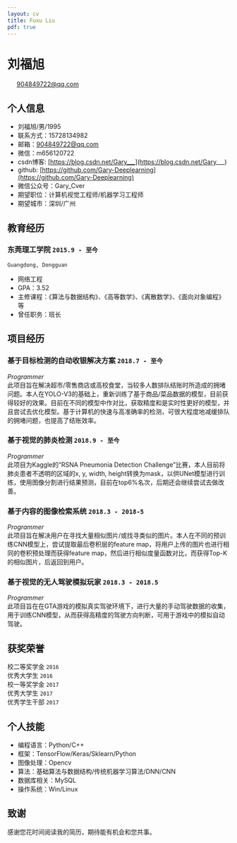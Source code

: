 ```yaml
---
layout: cv
title: Fuxu Liu
pdf: true
---
```

# 刘福旭

<div id="webaddress">
<i class="fi-mail" style="margin-left:1em"></i>
<a href="904849722@qq.com" style="margin-left:0.5em">904849722@qq.com</a>
</div>

## 个人信息
- 刘福旭/男/1995
- 联系方式：15728134982
- 邮箱：904849722@qq.com
- 微信：m656120722
- csdn博客: [https://blog.csdn.net/Gary___](https://blog.csdn.net/Gary___)
- github: [https://github.com/Gary-Deeplearning](https://github.com/Gary-Deeplearning)
- 微信公众号：Gary_Cver
- 期望职位：计算机视觉工程师/机器学习工程师
- 期望城市：深圳/广州

## 教育经历

### __东莞理工学院__ `2015.9 - 至今`
```
Guangdong, Dongguan
```
- 网络工程
- GPA：3.52
- 主修课程：《算法与数据结构》、《高等数学》、《离散数学》、《面向对象编程》等
- 曾任职务：班长

## 项目经历

### __基于目标检测的自动收银解决方案__  `2018.7 - 至今`
_Programmer_<br>
此项目旨在解决超市/零售商店或高校食堂，当较多人数排队结账时所造成的拥堵问题。本人在YOLO-V3的基础上，重新训练了基于商品/菜品数据的模型，目前获得较好的效果。目前在不同的模型中作对比，获取精度和是实时性更好的模型，并且尝试去优化模型。基于计算机的快速与高准确率的检测，可很大程度地减缓排队的拥堵问题，也提高了结账效率。
<br>
### __基于视觉的肺炎检测__ `2018.9 - 至今`
_Programmer_<br>
此项目为Kaggle的“RSNA Pneumonia Detection Challenge”比赛，本人目前将肺炎患者不透明的区域的x, y, width, height转换为mask，以供UNet模型进行训练，使用图像分割进行结果预测，目前在top6%名次，后期还会继续尝试去做改善。
<br>
### __基于内容的图像检索系统__ `2018.3 - 2018-5`
_Programmer_<br>
此项目旨在解决用户在寻找大量相似图片/或找寻类似的图片。本人在不同的预训练CNN模型上，尝试提取最后卷积层的feature map，将用户上传的图片也进行相同的卷积预处理而获得feature map，然后进行相似度量函数对比，而获得Top-K的相似图片，后返回到用户。
<br>
### __基于视觉的无人驾驶模拟玩家__ `2018.3 - 2018.5`
_Programmer_<br>
此项目旨在在GTA游戏的模拟真实驾驶环境下，进行大量的手动驾驶数据的收集，用于训练CNN模型，从而获得高精度的驾驶方向判断，可用于游戏中的模拟自动驾驶。

## 获奖荣誉

校二等奖学金 `2016` <br>
优秀大学生 `2016` <br>
校一等奖学金 `2017` <br>
优秀大学生 `2017` <br>
优秀学生干部 `2017` <br>

## 个人技能
- 编程语言：Python/C++
- 框架：TensorFlow/Keras/Sklearn/Python
- 图像处理：Opencv
- 算法：基础算法与数据结构/传统机器学习算法/DNN/CNN
- 数据库相关：MySQL
- 操作系统：Win/Linux

## 致谢
感谢您花时间阅读我的简历，期待能有机会和您共事。
<!-- ### Footer
-->
